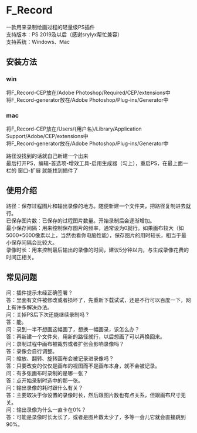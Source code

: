 # F_Record
一款用来录制绘画过程的轻量级PS插件  
支持版本：PS 2019及以后（感谢srylyx帮忙兼容）  
支持系统：Windows、Mac  
## 安装方法
### win
将F_Record-CEP放在/Adobe Photoshop/Required/CEP/extensions中  
将F_Record-generator放在/Adobe Photoshop/Plug-ins/Generator中  
### mac
将F_Record-CEP放在/Users/{用户名}/Library/Application Support/Adobe/CEP/extensions中  
将F_Record-generator放在/Adobe Photoshop/Plug-ins/Generator中  
  
路径没找到的话就自己新建一个出来  
最后打开PS，编辑-首选项-增效工具-启用生成器（勾上），重启PS，在最上面一栏的 窗口-扩展 就能找到插件了  
## 使用介绍
路径：保存过程图片和输出录像的地方。随便新建一个文件夹，把路径复制进去就行。  
已保存图片数：已保存的过程图片数量。开始录制后会逐渐增加。  
最小保存间隔：用来控制保存图片的频率，通常设为0就行。如果画布较大（如5000*5000像素以上，当然也看你电脑性能），保存图片的用时较长，相当于最小保存间隔会比较大。  
录像时长：用来控制最后输出的录像的时间，建议5分钟以内，与生成录像花费的时间正相关。  
## 常见问题
问：插件提示未经正确签署？  
答：里面有文件被修改或者损坏了，先重新下载试试，还是不行可以百度一下，网上有许多解决办法。  
问：关掉PS后下次还能继续录制吗？  
答：能。  
问：录到一半不想画这幅画了，想换一幅画录，该怎么办？  
答：再新建一个文件夹，用新的路径就行，以后想画了可以再换回来。  
问：录制过程中画布被裁剪或者扩张会影响录像吗？  
答：录像会自行调整。  
问：缩放、翻转、旋转画布会被记录进录像吗？  
答：只要改变的仅仅是画布的视图而不是画布本身，就不会被记录。  
问：有多张画布时录制的是哪一张？  
答：点开始录制时选中的那一张。  
问：输出录像的耗时跟什么有关？  
答：主要取决于你设置的录像时长，然后跟图片数也有点关系，但跟画布尺寸无关。  
问：输出录像为什么一直卡在0%？  
答：可能是录像时长太长了，或者是图片数太少了，多等一会儿它就会直接跳到90%。  